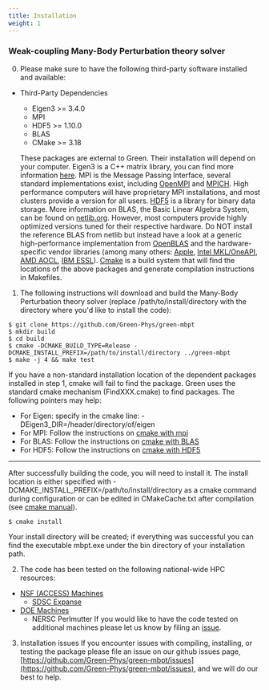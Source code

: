 ```yaml
---
title: Installation
weight: 1
---
```


### Weak-coupling Many-Body Perturbation theory solver

0. Please make sure to have the following third-party software installed and available:

  * Third-Party Dependencies
    - Eigen3 >= 3.4.0
    - MPI
    - HDF5 >= 1.10.0
    - BLAS
    - CMake >= 3.18

    These packages are external to Green. Their installation will depend on your computer. Eigen3 is a C++ matrix library, you can find more information [here](https://eigen.tuxfamily.org/). MPI is the Message Passing Interface, several standard implementations exist, including [OpenMPI](https://www.open-mpi.org/) and [MPICH](https://www.mpich.org/). High performance computers will have proprietary MPI installations, and most clusters provide a version for all users. [HDF5](https://www.hdfgroup.org/solutions/hdf5/) is a library for binary data storage. More information on  BLAS, the Basic Linear Algebra System, can be found on [netlib.org](netlib.org). However, most computers provide highly optimized versions tuned for their respective hardware. Do NOT install the reference BLAS from netlib but instead have a look at a generic high-performance implementation from [OpenBLAS](https://www.openblas.net/) and the hardware-specific vendor libraries (among many others: [Apple](https://developer.apple.com/documentation/accelerate/blas/), [Intel MKL/OneAPI](https://www.intel.com/content/www/us/en/developer/tools/oneapi/onemkl.html), [AMD AOCL](https://www.amd.com/en/developer/aocl.html), [IBM ESSL](https://www.ibm.com/docs/en/essl/6.2?topic=whats-new)).
    [Cmake](https://cmake.org/) is a build system that will find the locations of the above packages and generate compilation instructions in Makefiles.

1. The following instructions will download and build the Many-Body Perturbation theory solver (replace /path/to/install/directory with the directory where you'd like to install the code):

  ```ShellSession
  $ git clone https://github.com/Green-Phys/green-mbpt
  $ mkdir build
  $ cd build
  $ cmake -DCMAKE_BUILD_TYPE=Release -DCMAKE_INSTALL_PREFIX=/path/to/install/directory ../green-mbpt
  $ make -j 4 && make test
  ```

If you have a non-standard installation location of the dependent packages installed in step 1, cmake will fail to find the package. Green uses the standard cmake mechanism (FindXXX.cmake) to find  packages. The following pointers may help:
  - For Eigen: specify in the cmake line: -DEigen3_DIR=/header/directory/of/eigen
  - For MPI: Follow the instructions on [cmake with mpi](https://cmake.org/cmake/help/latest/module/FindMPI.html)
  - For BLAS: Follow the instructions on [cmake with BLAS](https://cmake.org/cmake/help/latest/module/FindBLAS.html)
  - For HDF5: Follow the instructions on [cmake with HDF5](https://cmake.org/cmake/help/latest/module/FindHDF5.html)

***

After successfully building the code, you will need to install it. The install location is either specified with -DCMAKE_INSTALL_PREFIX=/path/to/install/directory as a cmake command during configuration or can be edited in CMakeCache.txt after compilation (see [cmake manual](https://cmake.org/cmake/help/latest/variable/CMAKE_INSTALL_PREFIX.html)).

  ```ShellSession
  $ cmake install
  ```
Your install directory will be created; if everything was successful you can find the executable mbpt.exe under the bin directory of your installation path.

2. The code has been tested on the following national-wide HPC resources:

  - [NSF (ACCESS) Machines](/user-guide/installation/nsf/)
    - [SDSC Expanse](/user-guide/installation/nsf/expanse/)
  - [DOE Machines](/user-guide/installation/doe/)
    - NERSC Perlmutter
  If you would like to have the code tested on additional machines please let us know by filing an [issue](https://github.com/Green-Phys/green-mbpt/issues).

3. Installation issues
   If you encounter issues with compiling, installing, or testing the package please file an issue on our github issues page, [https://github.com/Green-Phys/green-mbpt/issues](https://github.com/Green-Phys/green-mbpt/issues), and we will do our best to help.
